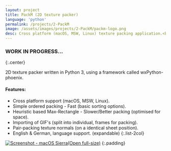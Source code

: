 ```yaml
---
layout: project
title: PackM (2D texture packer)
language: 'python'
permalink: /projects/2-PackM
image: /assets/images/projects/2-PackM/packm-logo.png
desc: Cross platform (macOS, MSW, Linux) texture packing application.<br><br>In progress...
---
```


### WORK IN PROGRESS...
{:.center}

2D texture packer written in Python 3, using a framework called wxPython-phoenix.

#### Features:
- Cross platform support (macOS, MSW, Linux).
- Simple ordered packing - Fast (basic sorting options).
- Heuristic based Max-Rectangle - Slower/Better packing (optimised for space).
- Importing of GIF's (split into individual, frames for packing).
- Pair-packing texture normals (on a identical sheet position).
- English & German, language support. (expandable)
{:.list-2col}

[image]: /assets/images/projects/2-PackM/packm-screenshot.png

[![Screenshot - macOS Sierra][image](Open full-size)][image]
{:.padding}
